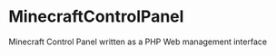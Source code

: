 MinecraftControlPanel
=====================

Minecraft Control Panel written as a PHP Web management interface
